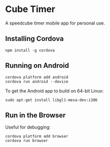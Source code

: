 # Cube Timer

A speedcube timer mobile app for personal use.

## Installing Cordova

```
npm install -g cordova
```

## Running on Android

```
cordova platform add android
cordova run android --device
```

To get the Android app to build on 64-bit Linux:

```
sudo apt-get install libgl1-mesa-dev:i386
```

## Run in the Browser

Useful for debugging:

```
cordova platform add browser
cordova run browser
```
